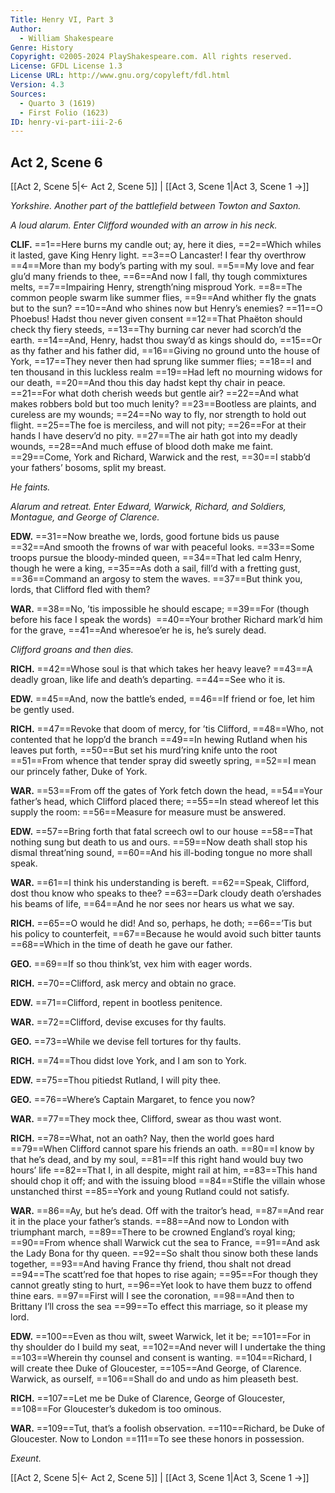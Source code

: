 ```yaml
---
Title: Henry VI, Part 3
Author: 
  - William Shakespeare
Genre: History
Copyright: ©2005-2024 PlayShakespeare.com. All rights reserved.
License: GFDL License 1.3
License URL: http://www.gnu.org/copyleft/fdl.html
Version: 4.3
Sources:
  - Quarto 3 (1619)
  - First Folio (1623)
ID: henry-vi-part-iii-2-6
---
```


## Act 2, Scene 6
[[Act 2, Scene 5|← Act 2, Scene 5]] | [[Act 3, Scene 1|Act 3, Scene 1 →]]

*Yorkshire. Another part of the battlefield between Towton and Saxton.*

*A loud alarum. Enter Clifford wounded with an arrow in his neck.*

**CLIF.**
==1==Here burns my candle out; ay, here it dies,
==2==Which whiles it lasted, gave King Henry light.
==3==O Lancaster! I fear thy overthrow
==4==More than my body’s parting with my soul.
==5==My love and fear glu’d many friends to thee,
==6==And now I fall, thy tough commixtures melts,
==7==Impairing Henry, strength’ning misproud York.
==8==The common people swarm like summer flies,
==9==And whither fly the gnats but to the sun?
==10==And who shines now but Henry’s enemies?
==11==O Phoebus! Hadst thou never given consent
==12==That Phaëton should check thy fiery steeds,
==13==Thy burning car never had scorch’d the earth.
==14==And, Henry, hadst thou sway’d as kings should do,
==15==Or as thy father and his father did,
==16==Giving no ground unto the house of York,
==17==They never then had sprung like summer flies;
==18==I and ten thousand in this luckless realm
==19==Had left no mourning widows for our death,
==20==And thou this day hadst kept thy chair in peace.
==21==For what doth cherish weeds but gentle air?
==22==And what makes robbers bold but too much lenity?
==23==Bootless are plaints, and cureless are my wounds;
==24==No way to fly, nor strength to hold out flight.
==25==The foe is merciless, and will not pity;
==26==For at their hands I have deserv’d no pity.
==27==The air hath got into my deadly wounds,
==28==And much effuse of blood doth make me faint.
==29==Come, York and Richard, Warwick and the rest,
==30==I stabb’d your fathers’ bosoms, split my breast.

*He faints.*

*Alarum and retreat. Enter Edward, Warwick, Richard, and Soldiers, Montague, and George of Clarence.*

**EDW.**
==31==Now breathe we, lords, good fortune bids us pause
==32==And smooth the frowns of war with peaceful looks.
==33==Some troops pursue the bloody-minded queen,
==34==That led calm Henry, though he were a king,
==35==As doth a sail, fill’d with a fretting gust,
==36==Command an argosy to stem the waves.
==37==But think you, lords, that Clifford fled with them?

**WAR.**
==38==No, ’tis impossible he should escape;
==39==For (though before his face I speak the words) 
==40==Your brother Richard mark’d him for the grave,
==41==And wheresoe’er he is, he’s surely dead.

*Clifford groans and then dies.*

**RICH.**
==42==Whose soul is that which takes her heavy leave?
==43==A deadly groan, like life and death’s departing.
==44==See who it is.

**EDW.**
==45==And, now the battle’s ended,
==46==If friend or foe, let him be gently used.

**RICH.**
==47==Revoke that doom of mercy, for ’tis Clifford,
==48==Who, not contented that he lopp’d the branch
==49==In hewing Rutland when his leaves put forth,
==50==But set his murd’ring knife unto the root
==51==From whence that tender spray did sweetly spring,
==52==I mean our princely father, Duke of York.

**WAR.**
==53==From off the gates of York fetch down the head,
==54==Your father’s head, which Clifford placed there;
==55==In stead whereof let this supply the room:
==56==Measure for measure must be answered.

**EDW.**
==57==Bring forth that fatal screech owl to our house
==58==That nothing sung but death to us and ours.
==59==Now death shall stop his dismal threat’ning sound,
==60==And his ill-boding tongue no more shall speak.

**WAR.**
==61==I think his understanding is bereft.
==62==Speak, Clifford, dost thou know who speaks to thee?
==63==Dark cloudy death o’ershades his beams of life,
==64==And he nor sees nor hears us what we say.

**RICH.**
==65==O would he did! And so, perhaps, he doth;
==66==’Tis but his policy to counterfeit,
==67==Because he would avoid such bitter taunts
==68==Which in the time of death he gave our father.

**GEO.**
==69==If so thou think’st, vex him with eager words.

**RICH.**
==70==Clifford, ask mercy and obtain no grace.

**EDW.**
==71==Clifford, repent in bootless penitence.

**WAR.**
==72==Clifford, devise excuses for thy faults.

**GEO.**
==73==While we devise fell tortures for thy faults.

**RICH.**
==74==Thou didst love York, and I am son to York.

**EDW.**
==75==Thou pitiedst Rutland, I will pity thee.

**GEO.**
==76==Where’s Captain Margaret, to fence you now?

**WAR.**
==77==They mock thee, Clifford, swear as thou wast wont.

**RICH.**
==78==What, not an oath? Nay, then the world goes hard
==79==When Clifford cannot spare his friends an oath.
==80==I know by that he’s dead, and by my soul,
==81==If this right hand would buy two hours’ life
==82==That I, in all despite, might rail at him,
==83==This hand should chop it off; and with the issuing blood
==84==Stifle the villain whose unstanched thirst
==85==York and young Rutland could not satisfy.

**WAR.**
==86==Ay, but he’s dead. Off with the traitor’s head,
==87==And rear it in the place your father’s stands.
==88==And now to London with triumphant march,
==89==There to be crowned England’s royal king;
==90==From whence shall Warwick cut the sea to France,
==91==And ask the Lady Bona for thy queen.
==92==So shalt thou sinow both these lands together,
==93==And having France thy friend, thou shalt not dread
==94==The scatt’red foe that hopes to rise again;
==95==For though they cannot greatly sting to hurt,
==96==Yet look to have them buzz to offend thine ears.
==97==First will I see the coronation,
==98==And then to Brittany I’ll cross the sea
==99==To effect this marriage, so it please my lord.

**EDW.**
==100==Even as thou wilt, sweet Warwick, let it be;
==101==For in thy shoulder do I build my seat,
==102==And never will I undertake the thing
==103==Wherein thy counsel and consent is wanting.
==104==Richard, I will create thee Duke of Gloucester,
==105==And George, of Clarence. Warwick, as ourself,
==106==Shall do and undo as him pleaseth best.

**RICH.**
==107==Let me be Duke of Clarence, George of Gloucester,
==108==For Gloucester’s dukedom is too ominous.

**WAR.**
==109==Tut, that’s a foolish observation.
==110==Richard, be Duke of Gloucester. Now to London
==111==To see these honors in possession.

*Exeunt.*

[[Act 2, Scene 5|← Act 2, Scene 5]] | [[Act 3, Scene 1|Act 3, Scene 1 →]]